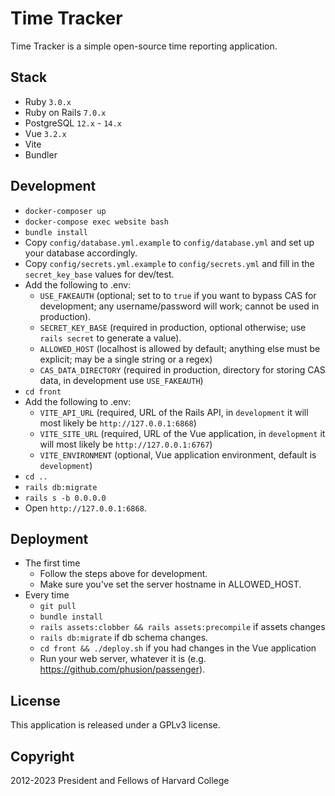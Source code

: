 # Time Tracker

Time Tracker is a simple open-source time reporting application.

## Stack
* Ruby `3.0.x`
* Ruby on Rails `7.0.x`
* PostgreSQL `12.x` - `14.x`
* Vue `3.2.x`
* Vite
* Bundler

## Development

* `docker-composer up`
* `docker-compose exec website bash`
* `bundle install`
* Copy `config/database.yml.example` to `config/database.yml` and set up your database accordingly.
* Copy `config/secrets.yml.example` to `config/secrets.yml` and fill in the `secret_key_base` values for dev/test.
* Add the following to .env:
  * `USE_FAKEAUTH` (optional; set to to `true` if you want to bypass CAS for development; any username/password will work; cannot be used in production).
  * `SECRET_KEY_BASE` (required in production, optional otherwise; use `rails secret` to generate a value).
  * `ALLOWED_HOST` (localhost is allowed by default; anything else must be explicit; may be a single string or a regex)
  * `CAS_DATA_DIRECTORY` (required in production, directory for storing CAS data, in development use `USE_FAKEAUTH`)
* `cd front`
* Add the following to .env:
  * `VITE_API_URL` (required, URL of the Rails API, in `development` it will most likely be `http://127.0.0.1:6868`)
  * `VITE_SITE_URL` (required, URL of the Vue application, in `development` it will most likely be `http://127.0.0.1:6767`)
  * `VITE_ENVIRONMENT` (optional, Vue application environment, default is `development`)
* `cd ..`
* `rails db:migrate`
* `rails s -b 0.0.0.0`
* Open `http://127.0.0.1:6868`.

## Deployment

* The first time
  * Follow the steps above for development.
  * Make sure you've set the server hostname in ALLOWED_HOST.
* Every time
  * `git pull`
  * `bundle install`
  * `rails assets:clobber && rails assets:precompile` if assets changes
  * `rails db:migrate` if db schema changes.
  * `cd front && ./deploy.sh` if you had changes in the Vue application
  * Run your web server, whatever it is (e.g. https://github.com/phusion/passenger).

## License

This application is released under a GPLv3 license.

## Copyright

2012-2023 President and Fellows of Harvard College

